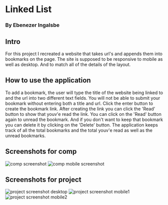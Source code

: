 # Linked List
### By Ebenezer Ingalsbe
## Intro
  For this project I recreated a website that takes url's and appends them into bookmarks on the page. The site is supposed to be responsive
to mobile as well as desktop. And to match all of the details of the layout.
## How to use the application
  To add a bookmark, the user will type the title of the website being linked to and the url into two different text fields. You will 
not be able to submit your bookmark without entering both a title and url. Click the enter button to create the bookmark link. After
creating the link you can click the 'Read' button to show that youv'e read the link. You can click on the 'Read' button again to unread 
the bookmark. And if you don't want to keep that bookmark you can delete it by clicking on the 'Delete' button. The application keeps
track of all the total bookmarks and the total youv'e read as well as the unread bookmarks.
## Screenshots for comp
![comp screenshot](images/screenshotCompDesktop.png)
![comp mobile screenshot](images/screenshotCompMobile.png)
## Screenshots for project
![project screenshot desktop](images/screenshotDesktop.png)
![project screenshot mobile1](images/screenshotMobile1.png)
![project screenshot mobile2](images/screenshotMobile2.png)
